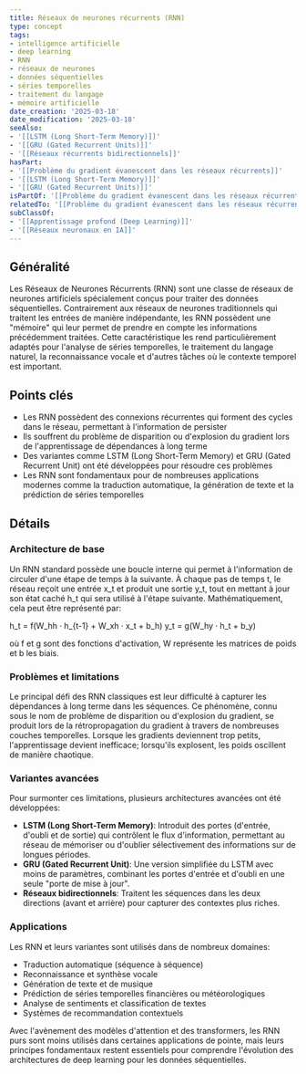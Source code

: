 ```yaml
---
title: Réseaux de neurones récurrents (RNN)
type: concept
tags:
- intelligence artificielle
- deep learning
- RNN
- réseaux de neurones
- données séquentielles
- séries temporelles
- traitement du langage
- mémoire artificielle
date_creation: '2025-03-18'
date_modification: '2025-03-18'
seeAlso:
- '[[LSTM (Long Short-Term Memory)]]'
- '[[GRU (Gated Recurrent Units)]]'
- '[[Réseaux récurrents bidirectionnels]]'
hasPart:
- '[[Problème du gradient évanescent dans les réseaux récurrents]]'
- '[[LSTM (Long Short-Term Memory)]]'
- '[[GRU (Gated Recurrent Units)]]'
isPartOf: '[[Problème du gradient évanescent dans les réseaux récurrents]]'
relatedTo: '[[Problème du gradient évanescent dans les réseaux récurrents]]'
subClassOf:
- '[[Apprentissage profond (Deep Learning)]]'
- '[[Réseaux neuronaux en IA]]'
---
```

## Généralité

Les Réseaux de Neurones Récurrents (RNN) sont une classe de réseaux de neurones artificiels spécialement conçus pour traiter des données séquentielles. Contrairement aux réseaux de neurones traditionnels qui traitent les entrées de manière indépendante, les RNN possèdent une "mémoire" qui leur permet de prendre en compte les informations précédemment traitées. Cette caractéristique les rend particulièrement adaptés pour l'analyse de séries temporelles, le traitement du langage naturel, la reconnaissance vocale et d'autres tâches où le contexte temporel est important.

## Points clés

- Les RNN possèdent des connexions récurrentes qui forment des cycles dans le réseau, permettant à l'information de persister
- Ils souffrent du problème de disparition ou d'explosion du gradient lors de l'apprentissage de dépendances à long terme
- Des variantes comme LSTM (Long Short-Term Memory) et GRU (Gated Recurrent Unit) ont été développées pour résoudre ces problèmes
- Les RNN sont fondamentaux pour de nombreuses applications modernes comme la traduction automatique, la génération de texte et la prédiction de séries temporelles

## Détails

### Architecture de base

Un RNN standard possède une boucle interne qui permet à l'information de circuler d'une étape de temps à la suivante. À chaque pas de temps t, le réseau reçoit une entrée x_t et produit une sortie y_t, tout en mettant à jour son état caché h_t qui sera utilisé à l'étape suivante. Mathématiquement, cela peut être représenté par:

h_t = f(W_hh · h_{t-1} + W_xh · x_t + b_h)
y_t = g(W_hy · h_t + b_y)

où f et g sont des fonctions d'activation, W représente les matrices de poids et b les biais.

### Problèmes et limitations

Le principal défi des RNN classiques est leur difficulté à capturer les dépendances à long terme dans les séquences. Ce phénomène, connu sous le nom de problème de disparition ou d'explosion du gradient, se produit lors de la rétropropagation du gradient à travers de nombreuses couches temporelles. Lorsque les gradients deviennent trop petits, l'apprentissage devient inefficace; lorsqu'ils explosent, les poids oscillent de manière chaotique.

### Variantes avancées

Pour surmonter ces limitations, plusieurs architectures avancées ont été développées:

- **LSTM (Long Short-Term Memory)**: Introduit des portes (d'entrée, d'oubli et de sortie) qui contrôlent le flux d'information, permettant au réseau de mémoriser ou d'oublier sélectivement des informations sur de longues périodes.
- **GRU (Gated Recurrent Unit)**: Une version simplifiée du LSTM avec moins de paramètres, combinant les portes d'entrée et d'oubli en une seule "porte de mise à jour".
- **Réseaux bidirectionnels**: Traitent les séquences dans les deux directions (avant et arrière) pour capturer des contextes plus riches.

### Applications

Les RNN et leurs variantes sont utilisés dans de nombreux domaines:
- Traduction automatique (séquence à séquence)
- Reconnaissance et synthèse vocale
- Génération de texte et de musique
- Prédiction de séries temporelles financières ou météorologiques
- Analyse de sentiments et classification de textes
- Systèmes de recommandation contextuels

Avec l'avènement des modèles d'attention et des transformers, les RNN purs sont moins utilisés dans certaines applications de pointe, mais leurs principes fondamentaux restent essentiels pour comprendre l'évolution des architectures de deep learning pour les données séquentielles.